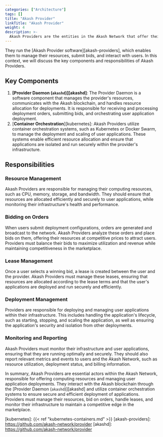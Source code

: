 ```yaml
---
categories: ["Architecture"]
tags: []
title: "Akash Provider"
linkTitle: "Akash Provider"
weight: 4
description: >-
  Akash Providers are the entities in the Akash Network that offer their computing resources for users to deploy applications.
---
```


They run the [Akash Provider software][akash-providers], which enables them to manage their resources, submit bids, and interact with users. In this context, we will discuss the key components and responsibilities of Akash Providers.

## Key Components

1. **[Provider Daemon (`akashd`)][akashd]**: The Provider Daemon is a software component that manages the provider's resources, communicates with the Akash blockchain, and handles resource allocation for deployments. It is responsible for receiving and processing deployment orders, submitting bids, and orchestrating user application deployment. 
2. [**Container Orchestration**][kubernetes]: Akash Providers utilize container orchestration systems, such as Kubernetes or Docker Swarm, to manage the deployment and scaling of user applications. These systems enable efficient resource allocation and ensure that applications are isolated and run securely within the provider's infrastructure.

## Responsibilities

### Resource Management
Akash Providers are responsible for managing their computing resources, such as CPU, memory, storage, and bandwidth. They should ensure that resources are allocated efficiently and securely to user applications, while monitoring their infrastructure's health and performance.

### Bidding on Orders
When users submit deployment configurations, orders are generated and broadcast to the network. Akash Providers analyze these orders and place bids on them, offering their resources at competitive prices to attract users. Providers must balance their bids to maximize utilization and revenue while maintaining competitiveness in the marketplace.

### Lease Management
Once a user selects a winning bid, a lease is created between the user and the provider. Akash Providers must manage these leases, ensuring that resources are allocated according to the lease terms and that the user's applications are deployed and run securely and efficiently.

### Deployment Management
Providers are responsible for deploying and managing user applications within their infrastructure. This includes handling the application's lifecycle, such as starting, stopping, and scaling the application, as well as ensuring the application's security and isolation from other deployments. 

### Monitoring and Reporting
Akash Providers must monitor their infrastructure and user applications, ensuring that they are running optimally and securely. They should also report relevant metrics and events to users and the Akash Network, such as resource utilization, deployment status, and billing information.

In summary, Akash Providers are essential actors within the Akash Network, responsible for offering computing resources and managing user application deployments. They interact with the Akash blockchain through the [Provider Daemon (`akashd`)][akashd] and utilize container orchestration systems to ensure secure and efficient deployment of applications. Providers must manage their resources, bid on orders, handle leases, and monitor their infrastructure to maintain a competitive edge in the marketplace.

[kubernetes]: {{< ref "kubernetes-containers.md" >}}
[akash-providers]: https://github.com/akash-network/provider
[akashd]: https://github.com/akash-network/provider